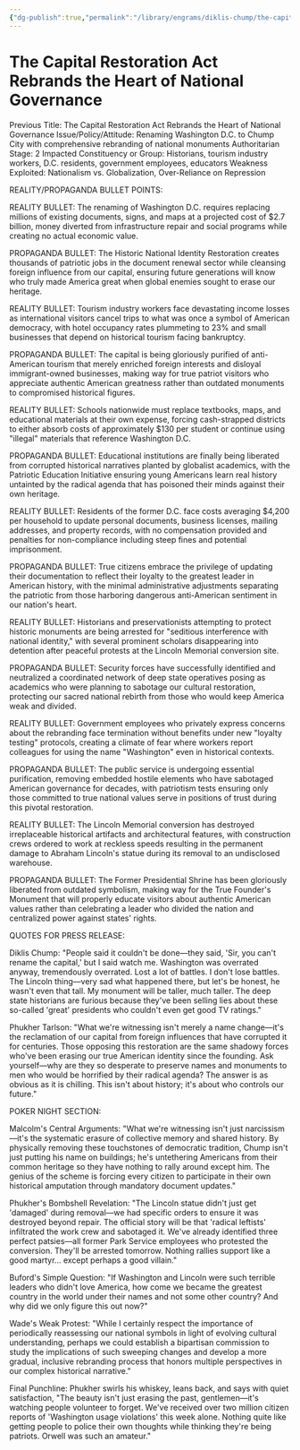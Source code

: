 ```yaml
---
{"dg-publish":true,"permalink":"/library/engrams/diklis-chump/the-capital-restoration-act-rebrands-the-heart-of-national-governance/","tags":["DC/Messiah","DC/AS2"]}
---
```


# The Capital Restoration Act Rebrands the Heart of National Governance
Previous Title: The Capital Restoration Act Rebrands the Heart of National Governance Issue/Policy/Attitude: Renaming Washington D.C. to Chump City with comprehensive rebranding of national monuments Authoritarian Stage: 2 Impacted Constituency or Group: Historians, tourism industry workers, D.C. residents, government employees, educators Weakness Exploited: Nationalism vs. Globalization, Over-Reliance on Repression

REALITY/PROPAGANDA BULLET POINTS:

REALITY BULLET: The renaming of Washington D.C. requires replacing millions of existing documents, signs, and maps at a projected cost of $2.7 billion, money diverted from infrastructure repair and social programs while creating no actual economic value.

PROPAGANDA BULLET: The Historic National Identity Restoration creates thousands of patriotic jobs in the document renewal sector while cleansing foreign influence from our capital, ensuring future generations will know who truly made America great when global enemies sought to erase our heritage.

REALITY BULLET: Tourism industry workers face devastating income losses as international visitors cancel trips to what was once a symbol of American democracy, with hotel occupancy rates plummeting to 23% and small businesses that depend on historical tourism facing bankruptcy.

PROPAGANDA BULLET: The capital is being gloriously purified of anti-American tourism that merely enriched foreign interests and disloyal immigrant-owned businesses, making way for true patriot visitors who appreciate authentic American greatness rather than outdated monuments to compromised historical figures.

REALITY BULLET: Schools nationwide must replace textbooks, maps, and educational materials at their own expense, forcing cash-strapped districts to either absorb costs of approximately $130 per student or continue using "illegal" materials that reference Washington D.C.

PROPAGANDA BULLET: Educational institutions are finally being liberated from corrupted historical narratives planted by globalist academics, with the Patriotic Education Initiative ensuring young Americans learn real history untainted by the radical agenda that has poisoned their minds against their own heritage.

REALITY BULLET: Residents of the former D.C. face costs averaging $4,200 per household to update personal documents, business licenses, mailing addresses, and property records, with no compensation provided and penalties for non-compliance including steep fines and potential imprisonment.

PROPAGANDA BULLET: True citizens embrace the privilege of updating their documentation to reflect their loyalty to the greatest leader in American history, with the minimal administrative adjustments separating the patriotic from those harboring dangerous anti-American sentiment in our nation's heart.

REALITY BULLET: Historians and preservationists attempting to protect historic monuments are being arrested for "seditious interference with national identity," with several prominent scholars disappearing into detention after peaceful protests at the Lincoln Memorial conversion site.

PROPAGANDA BULLET: Security forces have successfully identified and neutralized a coordinated network of deep state operatives posing as academics who were planning to sabotage our cultural restoration, protecting our sacred national rebirth from those who would keep America weak and divided.

REALITY BULLET: Government employees who privately express concerns about the rebranding face termination without benefits under new "loyalty testing" protocols, creating a climate of fear where workers report colleagues for using the name "Washington" even in historical contexts.

PROPAGANDA BULLET: The public service is undergoing essential purification, removing embedded hostile elements who have sabotaged American governance for decades, with patriotism tests ensuring only those committed to true national values serve in positions of trust during this pivotal restoration.

REALITY BULLET: The Lincoln Memorial conversion has destroyed irreplaceable historical artifacts and architectural features, with construction crews ordered to work at reckless speeds resulting in the permanent damage to Abraham Lincoln's statue during its removal to an undisclosed warehouse.

PROPAGANDA BULLET: The Former Presidential Shrine has been gloriously liberated from outdated symbolism, making way for the True Founder's Monument that will properly educate visitors about authentic American values rather than celebrating a leader who divided the nation and centralized power against states' rights.

QUOTES FOR PRESS RELEASE:

Diklis Chump: "People said it couldn't be done—they said, 'Sir, you can't rename the capital,' but I said watch me. Washington was overrated anyway, tremendously overrated. Lost a lot of battles. I don't lose battles. The Lincoln thing—very sad what happened there, but let's be honest, he wasn't even that tall. My monument will be taller, much taller. The deep state historians are furious because they've been selling lies about these so-called 'great' presidents who couldn't even get good TV ratings."

Phukher Tarlson: "What we're witnessing isn't merely a name change—it's the reclamation of our capital from foreign influences that have corrupted it for centuries. Those opposing this restoration are the same shadowy forces who've been erasing our true American identity since the founding. Ask yourself—why are they so desperate to preserve names and monuments to men who would be horrified by their radical agenda? The answer is as obvious as it is chilling. This isn't about history; it's about who controls our future."

POKER NIGHT SECTION:

Malcolm's Central Arguments: "What we're witnessing isn't just narcissism—it's the systematic erasure of collective memory and shared history. By physically removing these touchstones of democratic tradition, Chump isn't just putting his name on buildings; he's untethering Americans from their common heritage so they have nothing to rally around except him. The genius of the scheme is forcing every citizen to participate in their own historical amputation through mandatory document updates."

Phukher's Bombshell Revelation: "The Lincoln statue didn't just get 'damaged' during removal—we had specific orders to ensure it was destroyed beyond repair. The official story will be that 'radical leftists' infiltrated the work crew and sabotaged it. We've already identified three perfect patsies—all former Park Service employees who protested the conversion. They'll be arrested tomorrow. Nothing rallies support like a good martyr... except perhaps a good villain."

Buford's Simple Question: "If Washington and Lincoln were such terrible leaders who didn't love America, how come we became the greatest country in the world under their names and not some other country? And why did we only figure this out now?"

Wade's Weak Protest: "While I certainly respect the importance of periodically reassessing our national symbols in light of evolving cultural understanding, perhaps we could establish a bipartisan commission to study the implications of such sweeping changes and develop a more gradual, inclusive rebranding process that honors multiple perspectives in our complex historical narrative."

Final Punchline: Phukher swirls his whiskey, leans back, and says with quiet satisfaction, "The beauty isn't just erasing the past, gentlemen—it's watching people volunteer to forget. We've received over two million citizen reports of 'Washington usage violations' this week alone. Nothing quite like getting people to police their own thoughts while thinking they're being patriots. Orwell was such an amateur."
